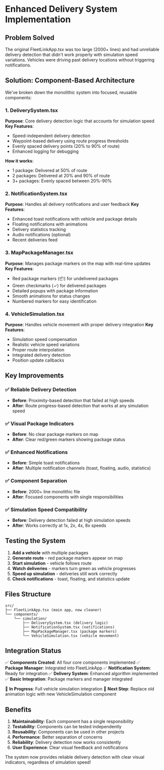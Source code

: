 # Enhanced Delivery System Implementation

## Problem Solved
The original FleetLinkApp.tsx was too large (2000+ lines) and had unreliable delivery detection that didn't work properly with simulation speed variations. Vehicles were driving past delivery locations without triggering notifications.

## Solution: Component-Based Architecture

We've broken down the monolithic system into focused, reusable components:

### 1. DeliverySystem.tsx
**Purpose**: Core delivery detection logic that accounts for simulation speed
**Key Features**:
- Speed-independent delivery detection
- Waypoint-based delivery using route progress thresholds
- Evenly spaced delivery points (20% to 90% of route)
- Enhanced logging for debugging

**How it works**:
- 1 package: Delivered at 50% of route
- 2 packages: Delivered at 20% and 90% of route  
- 3+ packages: Evenly spaced between 20%-90%

### 2. NotificationSystem.tsx
**Purpose**: Handles all delivery notifications and user feedback
**Key Features**:
- Enhanced toast notifications with vehicle and package details
- Floating notifications with animations
- Delivery statistics tracking
- Audio notifications (optional)
- Recent deliveries feed

### 3. MapPackageManager.tsx
**Purpose**: Manages package markers on the map with real-time updates
**Key Features**:
- Red package markers (📦) for undelivered packages
- Green checkmarks (✓) for delivered packages
- Detailed popups with package information
- Smooth animations for status changes
- Numbered markers for easy identification

### 4. VehicleSimulation.tsx
**Purpose**: Handles vehicle movement with proper delivery integration
**Key Features**:
- Simulation speed compensation
- Realistic vehicle speed variations
- Proper route interpolation
- Integrated delivery detection
- Position update callbacks

## Key Improvements

### ✅ Reliable Delivery Detection
- **Before**: Proximity-based detection that failed at high speeds
- **After**: Route progress-based detection that works at any simulation speed

### ✅ Visual Package Indicators
- **Before**: No clear package markers on map
- **After**: Clear red/green markers showing package status

### ✅ Enhanced Notifications
- **Before**: Simple toast notifications
- **After**: Multiple notification channels (toast, floating, audio, statistics)

### ✅ Component Separation
- **Before**: 2000+ line monolithic file
- **After**: Focused components with single responsibilities

### ✅ Simulation Speed Compatibility
- **Before**: Delivery detection failed at high simulation speeds
- **After**: Works correctly at 1x, 2x, 4x, 8x speeds

## Testing the System

1. **Add a vehicle** with multiple packages
2. **Generate route** - red package markers appear on map
3. **Start simulation** - vehicle follows route
4. **Watch deliveries** - markers turn green as vehicle progresses
5. **Speed up simulation** - deliveries still work correctly
6. **Check notifications** - toast, floating, and statistics update

## Files Structure

```
src/
├── FleetLinkApp.tsx (main app, now cleaner)
└── components/
    └── simulation/
        ├── DeliverySystem.tsx (delivery logic)
        ├── NotificationSystem.tsx (notifications)
        ├── MapPackageManager.tsx (package markers)
        └── VehicleSimulation.tsx (vehicle movement)
```

## Integration Status

✅ **Components Created**: All four core components implemented
✅ **Package Manager**: Integrated into FleetLinkApp
✅ **Notification System**: Ready for integration
✅ **Delivery System**: Enhanced algorithm implemented
✅ **Basic Integration**: Package markers and manager integrated

🔄 **In Progress**: Full vehicle simulation integration
🔄 **Next Step**: Replace old animation logic with new VehicleSimulation component

## Benefits

1. **Maintainability**: Each component has a single responsibility
2. **Testability**: Components can be tested independently
3. **Reusability**: Components can be used in other projects
4. **Performance**: Better separation of concerns
5. **Reliability**: Delivery detection now works consistently
6. **User Experience**: Clear visual feedback and notifications

The system now provides reliable delivery detection with clear visual indicators, regardless of simulation speed!